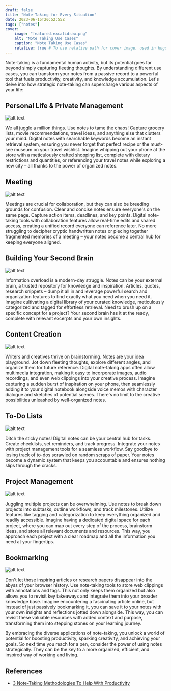 ```yaml
---
draft: false
title: "Note-Taking for Every Situation"
date: 2023-06-15T20:52:55Z
tags: ["notes"]
cover:
    image: "featured.excalidraw.png"
    alt: "Note Taking Use Cases"
    caption: "Note Taking Use Cases"
    relative: true # To use relative path for cover image, used in hugo Page-bundles
---
```

Note-taking is a fundamental human activity, but its potential goes far beyond simply capturing fleeting thoughts. By understanding different use cases, you can transform your notes from a passive record to a powerful tool that fuels productivity, creativity, and knowledge accumulation. Let's delve into how strategic note-taking can supercharge various aspects of your life:

## Personal Life & Private Management

![alt text](attachments/_2a14f194-2640-409c-b564-295c65371ad6.jpg)

We all juggle a million things. Use notes to tame the chaos! Capture grocery lists, movie recommendations, travel ideas, and anything else that clutters your mind. Digital notes with searchable keywords become an instant retrieval system, ensuring you never forget that perfect recipe or the must-see museum on your travel wishlist. Imagine whipping out your phone at the store with a meticulously crafted shopping list, complete with dietary restrictions and quantities, or referencing your travel notes while exploring a new city – all thanks to the power of organized notes.

## Meeting

![alt text](attachments/_c8317a26-8e0c-4e21-945e-00063c84a7a2.jpg)

Meetings are crucial for collaboration, but they can also be breeding grounds for confusion. Clear and concise notes ensure everyone's on the same page. Capture action items, deadlines, and key points. Digital note-taking tools with collaboration features allow real-time edits and shared access, creating a unified record everyone can reference later. No more struggling to decipher cryptic handwritten notes or piecing together fragmented memories of a meeting – your notes become a central hub for keeping everyone aligned.

## Building Your Second Brain

![alt text](attachments/_2aa50898-a790-4037-ad5c-953ac0d76bbe.jpg)

Information overload is a modern-day struggle. Notes can be your external brain, a trusted repository for knowledge and inspiration. Articles, quotes, research snippets – dump it all in and leverage powerful search and organization features to find exactly what you need when you need it. Imagine cultivating a digital library of your curated knowledge, meticulously categorized and tagged for effortless retrieval. Need to brush up on a specific concept for a project? Your second brain has it at the ready, complete with relevant excerpts and your own insights.

## Content Creation

![alt text](attachments/_428a95b7-a692-417b-8699-4e4fd39a792f.jpg)

Writers and creatives thrive on brainstorming. Notes are your idea playground. Jot down fleeting thoughts, explore different angles, and organize them for future reference. Digital note-taking apps often allow multimedia integration, making it easy to incorporate images, audio recordings, and even web clippings into your creative process. Imagine capturing a sudden burst of inspiration on your phone, then seamlessly adding it to your digital notebook alongside voice memos with character dialogue and sketches of potential scenes. There's no limit to the creative possibilities unleashed by well-organized notes.

## To-Do Lists

![alt text](attachments/_55bc73e5-a907-4b82-8210-d30edc2da583.jpg)

Ditch the sticky notes! Digital notes can be your central hub for tasks. Create checklists, set reminders, and track progress. Integrate your notes with project management tools for a seamless workflow. Say goodbye to losing track of to-dos scrawled on random scraps of paper. Your notes become a dynamic system that keeps you accountable and ensures nothing slips through the cracks.

## Project Management

![alt text](attachments/_a5f26d0f-270b-4516-adab-66bbd417989a.jpg)

Juggling multiple projects can be overwhelming. Use notes to break down projects into subtasks, outline workflows, and track milestones. Utilize features like tagging and categorization to keep everything organized and readily accessible. Imagine having a dedicated digital space for each project, where you can map out every step of the process, brainstorm ideas, and store all relevant documents and resources. This way, you approach each project with a clear roadmap and all the information you need at your fingertips.

## Bookmarking

![alt text](attachments/_27ac2d99-53e7-45aa-9629-a304e6074803.jpg)

Don't let those inspiring articles or research papers disappear into the abyss of your browser history. Use note-taking tools to store web clippings with annotations and tags. This not only keeps them organized but also allows you to revisit key takeaways and integrate them into your broader knowledge base. Imagine encountering a fascinating article online, but instead of just passively bookmarking it, you can save it to your notes with your own insights and reflections jotted down alongside. This way, you can revisit these valuable resources with added context and purpose, transforming them into stepping stones on your learning journey.

By embracing the diverse applications of note-taking, you unlock a world of potential for boosting productivity, sparking creativity, and achieving your goals. So next time you reach for a pen, consider the power of using notes strategically. They can be the key to a more organized, efficient, and inspired way of working and living.

## References

- [3 Note-Taking Methodologies To Help With Productivity](https://www.forbes.com/sites/forbesbusinesscouncil/2021/07/08/3-note-taking-methodologies-to-help-with-productivity/?sh=25d0f9a1d709)
